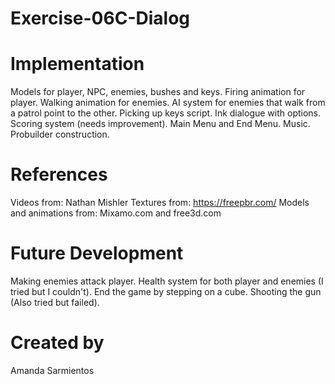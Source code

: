 # Exercise-06C-Dialog

# Implementation
Models for player, NPC, enemies, bushes and keys.
Firing animation for player.
Walking animation for enemies.
AI system for enemies that walk from a patrol point to the other.
Picking up keys script.
Ink dialogue with options.
Scoring system (needs improvement).
Main Menu and End Menu.
Music.
Probuilder construction.

# References
Videos from: Nathan Mishler
Textures from: https://freepbr.com/
Models and animations from: Mixamo.com and free3d.com

# Future Development
Making enemies attack player.
Health system for both player and enemies (I tried but I couldn't).
End the game by stepping on a cube.
Shooting the gun (Also tried but failed).


# Created by 
Amanda Sarmientos
